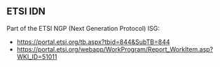 ETSI IDN
--------

Part of the ETSI NGP (Next Generation Protocol) ISG:<br/>
- https://portal.etsi.org/tb.aspx?tbid=844&SubTB=844<br/>
- https://portal.etsi.org/webapp/WorkProgram/Report_WorkItem.asp?WKI_ID=51011<br/>
